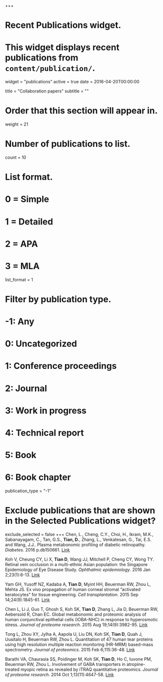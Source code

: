 +++
# Recent Publications widget.
# This widget displays recent publications from `content/publication/`.
widget = "publications"
active = true
date = 2016-04-20T00:00:00

title = "Collaboration papers"
subtitle = ""

# Order that this section will appear in.
weight = 21

# Number of publications to list.
count = 10

# List format.
#   0 = Simple
#   1 = Detailed
#   2 = APA
#   3 = MLA
list_format = 1

# Filter by publication type.
# -1: Any
#  0: Uncategorized
#  1: Conference proceedings
#  2: Journal
#  3: Work in progress
#  4: Technical report
#  5: Book
#  6: Book chapter
publication_type = "-1"

# Exclude publications that are shown in the Selected Publications widget?
exclude_selected = false
+++
Chen, L., Cheng, C.Y., Choi, H., Ikram, M.K., Sabanayagam, C., Tan, G.S., **Tian, D.**, Zhang, L., Venkatesan, G., Tai, E.S. and Wang, J.J.. Plasma metabonomic profiling of diabetic retinopathy. *Diabetes*. 2016 p.db150661. [Link][1]

Koh V, Cheung CY, Li X, **Tian D**, Wang JJ, Mitchell P, Cheng CY, Wong TY. Retinal vein occlusion in a multi-ethnic Asian population: the Singapore Epidemiology of Eye Disease Study. *Ophthalmic epidemiology*. 2016 Jan 2;23(1):6-13. [Link][2]

Yam GH, Yusoff NZ, Kadaba A, **Tian D**, Myint HH, Beuerman RW, Zhou L, Mehta JS. Ex vivo propagation of human corneal stromal “activated keratocytes” for tissue engineering. *Cell transplantation*. 2015 Sep 14;24(9):1845-61. [Link][3]

Chen L, Li J, Guo T, Ghosh S, Koh SK, **Tian D**, Zhang L, Jia D, Beuerman RW, Aebersold R, Chan EC. Global metabonomic and proteomic analysis of human conjunctival epithelial cells (IOBA-NHC) in response to hyperosmotic stress. *Journal of proteome research*. 2015 Aug 19;14(9):3982-95. [Link][4]

Tong L, Zhou XY, Jylha A, Aapola U, Liu DN, Koh SK, **Tian D**, Quah J, Uusitalo H, Beuerman RW, Zhou L. Quantitation of 47 human tear proteins using high resolution multiple reaction monitoring (HR-MRM) based-mass spectrometry. *Journal of proteomics*. 2015 Feb 6;115:36-48. [Link][5]

Barathi VA, Chaurasia SS, Poidinger M, Koh SK, **Tian D**, Ho C, Iuvone PM, Beuerman RW, Zhou L. Involvement of GABA transporters in atropine-treated myopic retina as revealed by iTRAQ quantitative proteomics. *Journal of proteome research*. 2014 Oct 1;13(11):4647-58. [Link][6]

[1]: http://diabetes.diabetesjournals.org/content/early/2016/01/14/db15-0661.short
[2]: https://www.tandfonline.com/doi/abs/10.3109/09286586.2015.1082604
[3]: https://www.ncbi.nlm.nih.gov/pubmed/25291523
[4]: https://pubs.acs.org/doi/abs/10.1021/acs.jproteome.5b00443
[5]: https://www.sciencedirect.com/science/article/pii/S1874391914005557
[6]: https://pubs.acs.org/doi/abs/10.1021/pr500558y
